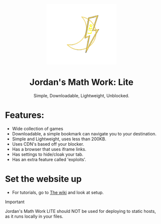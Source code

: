<p align="center"><img src="https://github.com/JustJxrdanWasDefinetlyTaken/jmw-offline/blob/main/assets/logo.png?raw=true" height="200">
</p>
<h1 align="center">Jordan's Math Work: Lite</h1>
<p align="center">Simple, Downloadable, Lightweight, Unblocked.</p>

# Features:
- Wide collection of games
- Downloadable, a simple bookmark can navigate you to your destination.
- Simple and Lightweight, uses less than 200KB.
- Uses CDN's based off your blocker.
- Has a browser that uses iframe links.
- Has settings to hide/cloak your tab.
- Has an extra feature called 'exploits'.

# Set the website up
- For tutorials, go to <a href="https://github.com/JustJxrdanWasDefinetlyTaken/jmw-offline/wiki/How-to-install-JMW-Lite">The wiki</a> and look at setup.

> [!IMPORTANT]  
> Jordan's Math Work LITE should NOT be used for deploying to static hosts, as it runs locally in your files.
